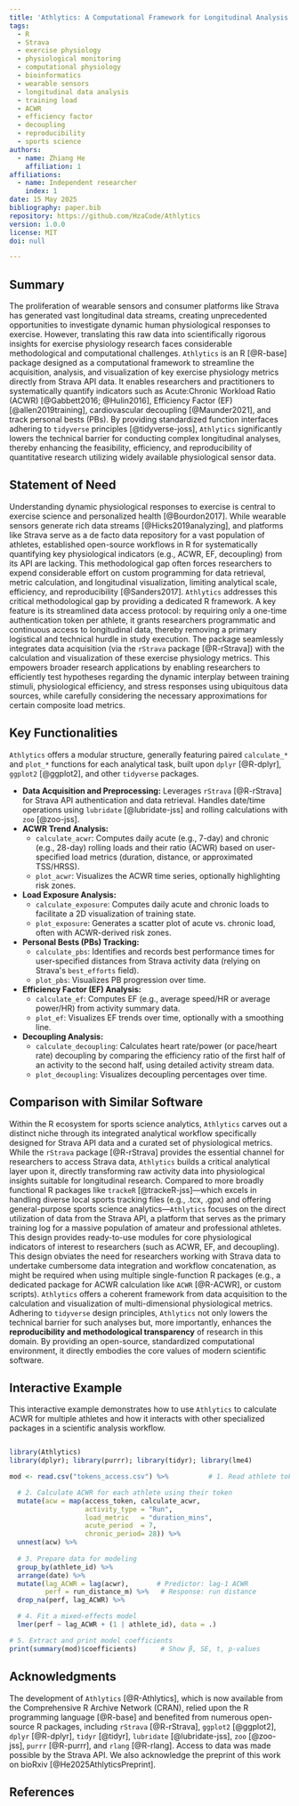 ```yaml
---
title: 'Athlytics: A Computational Framework for Longitudinal Analysis of Exercise Physiology Metrics from Wearable Sensor Data'
tags:
  - R
  - Strava
  - exercise physiology
  - physiological monitoring
  - computational physiology
  - bioinformatics
  - wearable sensors
  - longitudinal data analysis
  - training load
  - ACWR
  - efficiency factor
  - decoupling
  - reproducibility
  - sports science
authors:
  - name: Zhiang He
    affiliation: 1
affiliations:
  - name: Independent researcher
    index: 1  
date: 15 May 2025 
bibliography: paper.bib
repository: https://github.com/HzaCode/Athlytics 
version: 1.0.0 
license: MIT 
doi: null 

---
```


## Summary

The proliferation of wearable sensors and consumer platforms like Strava has generated vast longitudinal data streams, creating unprecedented opportunities to investigate dynamic human physiological responses to exercise. However, translating this raw data into scientifically rigorous insights for exercise physiology research faces considerable methodological and computational challenges. `Athlytics` is an R [@R-base] package designed as a computational framework to streamline the acquisition, analysis, and visualization of key exercise physiology metrics directly from Strava API data. It enables researchers and practitioners to systematically quantify indicators such as Acute:Chronic Workload Ratio (ACWR) [@Gabbett2016; @Hulin2016], Efficiency Factor (EF) [@allen2019training], cardiovascular decoupling [@Maunder2021], and track personal bests (PBs). By providing standardized function interfaces adhering to `tidyverse` principles [@tidyverse-joss], `Athlytics` significantly lowers the technical barrier for conducting complex longitudinal analyses, thereby enhancing the feasibility, efficiency, and reproducibility of quantitative research utilizing widely available physiological sensor data.

## Statement of Need

Understanding dynamic physiological responses to exercise is central to exercise science and personalized health [@Bourdon2017]. While wearable sensors generate rich data streams [@Hicks2019analyzing], and platforms like Strava serve as a de facto data repository for a vast population of athletes, established open-source workflows in R for systematically quantifying key physiological indicators (e.g., ACWR, EF, decoupling) from its API are lacking. This methodological gap often forces researchers to expend considerable effort on custom programming for data retrieval, metric calculation, and longitudinal visualization, limiting analytical scale, efficiency, and reproducibility [@Sanders2017]. `Athlytics` addresses this critical methodological gap by providing a dedicated R framework. A key feature is its streamlined data access protocol: by requiring only a one-time authentication token per athlete, it grants researchers programmatic and continuous access to longitudinal data, thereby removing a primary logistical and technical hurdle in study execution. The package seamlessly integrates data acquisition (via the `rStrava` package [@R-rStrava]) with the calculation and visualization of these exercise physiology metrics. This empowers broader research applications by enabling researchers to efficiently test hypotheses regarding the dynamic interplay between training stimuli, physiological efficiency, and stress responses using ubiquitous data sources, while carefully considering the necessary approximations for certain composite load metrics.

## Key Functionalities

`Athlytics` offers a modular structure, generally featuring paired `calculate_*` and `plot_*` functions for each analytical task, built upon `dplyr` [@R-dplyr], `ggplot2` [@ggplot2], and other `tidyverse` packages.

*   **Data Acquisition and Preprocessing:** Leverages `rStrava` [@R-rStrava] for Strava API authentication and data retrieval. Handles date/time operations using `lubridate` [@lubridate-jss] and rolling calculations with `zoo` [@zoo-jss].
*   **ACWR Trend Analysis:**
    *   `calculate_acwr`: Computes daily acute (e.g., 7-day) and chronic (e.g., 28-day) rolling loads and their ratio (ACWR) based on user-specified load metrics (duration, distance, or approximated TSS/HRSS).
    *   `plot_acwr`: Visualizes the ACWR time series, optionally highlighting risk zones.
*   **Load Exposure Analysis:**
    *   `calculate_exposure`: Computes daily acute and chronic loads to facilitate a 2D visualization of training state.
    *   `plot_exposure`: Generates a scatter plot of acute vs. chronic load, often with ACWR-derived risk zones.
*   **Personal Bests (PBs) Tracking:**
    *   `calculate_pbs`: Identifies and records best performance times for user-specified distances from Strava activity data (relying on Strava's `best_efforts` field).
    *   `plot_pbs`: Visualizes PB progression over time.
*   **Efficiency Factor (EF) Analysis:**
    *   `calculate_ef`: Computes EF (e.g., average speed/HR or average power/HR) from activity summary data.
    *   `plot_ef`: Visualizes EF trends over time, optionally with a smoothing line.
*   **Decoupling Analysis:**
    *   `calculate_decoupling`: Calculates heart rate/power (or pace/heart rate) decoupling by comparing the efficiency ratio of the first half of an activity to the second half, using detailed activity stream data.
    *   `plot_decoupling`: Visualizes decoupling percentages over time.

## Comparison with Similar Software

Within the R ecosystem for sports science analytics, `Athlytics` carves out a distinct niche through its integrated analytical workflow specifically designed for Strava API data and a curated set of physiological metrics. While the `rStrava` package [@R-rStrava] provides the essential channel for researchers to access Strava data, `Athlytics` builds a critical analytical layer upon it, directly transforming raw activity data into physiological insights suitable for longitudinal research. Compared to more broadly functional R packages like `trackeR` [@trackeR-jss]—which excels in handling diverse local sports tracking files (e.g., .tcx, .gpx) and offering general-purpose sports science analytics—`Athlytics` focuses on the direct utilization of data from the Strava API, a platform that serves as the primary training log for a massive population of amateur and professional athletes. This design provides ready-to-use modules for core physiological indicators of interest to researchers (such as ACWR, EF, and decoupling). This design obviates the need for researchers working with Strava data to undertake cumbersome data integration and workflow concatenation, as might be required when using multiple single-function R packages (e.g., a dedicated package for ACWR calculation like `ACWR` [@R-ACWR], or custom scripts). `Athlytics` offers a coherent framework from data acquisition to the calculation and visualization of multi-dimensional physiological metrics. Adhering to `tidyverse` design principles, `Athlytics` not only lowers the technical barrier for such analyses but, more importantly, enhances the **reproducibility and methodological transparency** of research in this domain. By providing an open-source, standardized computational environment, it directly embodies the core values of modern scientific software.

## Interactive Example

This interactive example demonstrates how to use `Athlytics` to calculate ACWR for multiple athletes and how it interacts with other specialized packages in a scientific analysis workflow.

```R

library(Athlytics)             
library(dplyr); library(purrr); library(tidyr); library(lme4)

mod <- read.csv("tokens_access.csv") %>%          # 1. Read athlete tokens

  # 2. Calculate ACWR for each athlete using their token
  mutate(acw = map(access_token, calculate_acwr,
                   activity_type = "Run",
                   load_metric   = "duration_mins",
                   acute_period  = 7,
                   chronic_period= 28)) %>%
  unnest(acw) %>%
  
  # 3. Prepare data for modeling
  group_by(athlete_id) %>% 
  arrange(date) %>%
  mutate(lag_ACWR = lag(acwr),       # Predictor: lag-1 ACWR
         perf = run_distance_m) %>%   # Response: run distance
  drop_na(perf, lag_ACWR) %>%

  # 4. Fit a mixed-effects model
  lmer(perf ~ lag_ACWR + (1 | athlete_id), data = .)

# 5. Extract and print model coefficients
print(summary(mod)$coefficients)      # Show β, SE, t, p-values
```

##  Acknowledgments

The development of `Athlytics` [@R-Athlytics], which is now available from the Comprehensive R Archive Network (CRAN), relied upon the R programming language [@R-base] and benefited from numerous open-source R packages, including `rStrava` [@R-rStrava], `ggplot2` [@ggplot2], `dplyr` [@R-dplyr], `tidyr` [@tidyr], `lubridate` [@lubridate-jss], `zoo` [@zoo-jss], `purrr` [@R-purrr], and `rlang` [@R-rlang]. Access to data was made possible by the Strava API. We also acknowledge the preprint of this work on bioRxiv [@He2025AthlyticsPreprint].

## References
